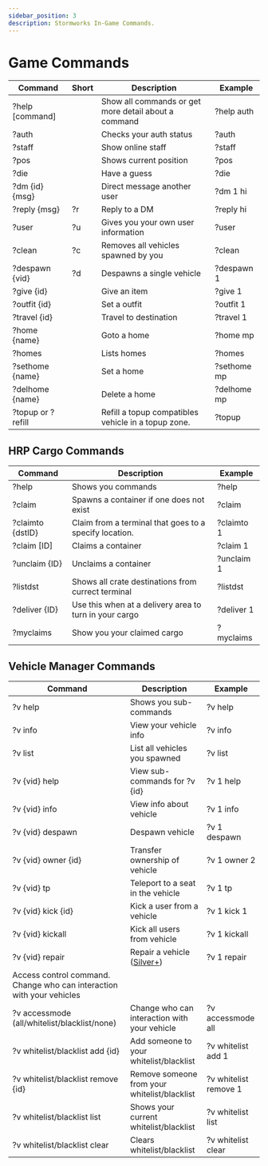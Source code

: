 ```yaml
---
sidebar_position: 3
description: Stormworks In-Game Commands.
---
```



# Game Commands

| Command           | Short        | Description                                          | &nbsp;Example |
|-------------------|--------------|------------------------------------------------------|---------------|
| ?help [command]   | &nbsp;       | Show all commands or get more detail about a command | ?help auth    |
| ?auth             | &nbsp;       | Checks your auth status                              | ?auth         |
| ?staff            | &nbsp;       | Show online staff                                    | ?staff        |
| ?pos              | &nbsp;       | Shows current position                               | ?pos          |
| ?die              | &nbsp;       | Have a guess                                         | ?die          |
| ?dm {id} {msg}    | &nbsp;       | Direct message another user                          | ?dm 1 hi      |
| ?reply {msg}      | ?r           | Reply to a DM                                        | ?reply hi     |
| ?user             | ?u           | Gives you your own user information                  | ?user         |
| ?clean            | ?c           | Removes all vehicles spawned by you                  | ?clean        |
| ?despawn {vid}    | ?d           | Despawns a single vehicle                            | ?despawn 1    |
| ?give {id}        | &nbsp;       | Give an item                                         | ?give 1       |
| ?outfit {id}      | &nbsp;       | Set a outfit                                         | ?outfit 1     |
| ?travel {id}      | &nbsp;       | Travel to destination                                | ?travel 1     |
| ?home {name}      | &nbsp;       | Goto a home                                          | ?home mp      |
| ?homes            | &nbsp;       | Lists homes                                          | ?homes        |
| ?sethome {name}   | &nbsp;       | Set a home                                           | ?sethome mp   |
| ?delhome {name}   | &nbsp;       | Delete a home                                        | ?delhome mp   |
| ?topup or ?refill | &nbsp;       | Refill a topup compatibles vehicle in a topup zone.  | ?topup        |

## HRP Cargo Commands

 Command          | Description                                            | Example
------------------|--------------------------------------------------------|------------
 ?help            | Shows you commands                                     | ?help
 ?claim           | Spawns a container if one does not exist               | ?claim
 ?claimto {dstID} | Claim from a terminal that goes to a specify location. | ?claimto 1
 ?claim [ID]      | Claims a container                                     | ?claim 1
 ?unclaim {ID}    | Unclaims a container                                   | ?unclaim 1
 ?listdst         | Shows all crate destinations from currect terminal     | ?listdst
 ?deliver {ID}    | Use this when at a delivery area to turn in your cargo | ?deliver 1
 ?myclaims        | Show you your claimed cargo                            | ?myclaims


## Vehicle Manager Commands

| Command                                                                   | Description                                          | Example                                                                                                           |
|---------------------------------------------------------------------------|------------------------------------------------------|-----------------------------------------------------|
| ?v help                                                                   | Shows you sub-commands                               | ?v help                                          |
| ?v info                                                                   | View your vehicle info                               | ?v info                                                                                                           |
| ?v list                                                                   | List all vehicles you spawned                        | ?v list                                                                                                           |
| ?v {vid} help                                                             | View sub-commands for ?v {id}                        | ?v 1 help                                                                                                         |
| ?v {vid} info                                                             | View info about vehicle                              | ?v 1 info                                                                                                         |
| ?v {vid} despawn                                                          | Despawn vehicle                                      | ?v 1 despawn                                                                                                      |
| ?v {vid} owner {id}                                                       | Transfer ownership of vehicle                        | ?v 1 owner 2                                       |
| ?v {vid} tp                                                               | Teleport to a seat in the vehicle                    | ?v 1 tp                                            |
| ?v {vid} kick {id}                                                        | Kick a user from a vehicle                           | ?v 1 kick 1                                        |
| ?v {vid} kickall                                                          | Kick all users from vehicle                          | ?v 1 kickall                                       |
| ?v {vid} repair                                                           | Repair a vehicle (<a href="/docs/supporters#what-perks-are-there">Silver+</a>)| ?v 1 repair               |
| Access control command. Change who can interaction with your vehicles     |
| ?v accessmode (all/whitelist/blacklist/none)                              | Change who can interaction with your vehicle         | ?v accessmode all                                  |
| ?v whitelist/blacklist add {id}                                           | Add someone to your whitelist/blacklist              | ?v whitelist add 1                                 |
| ?v whitelist/blacklist remove {id}                                        | Remove someone from your whitelist/blacklist         | ?v whitelist remove 1                              |
| ?v whitelist/blacklist list                                               | Shows your current whitelist/blacklist               | ?v whitelist list                                  |
| ?v whitelist/blacklist clear                                              | Clears whitelist/blacklist                           | ?v whitelist clear                                 |




